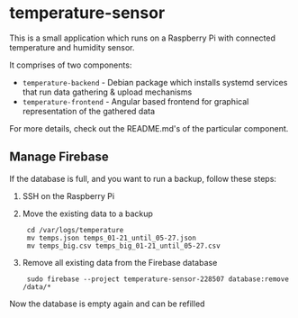 # temperature-sensor

This is a small application which runs on a Raspberry Pi with connected temperature and humidity sensor.

It comprises of two components:

* `temperature-backend` - Debian package which installs systemd services that run data gathering & upload mechanisms
* `temperature-frontend` - Angular based frontend for graphical representation of the gathered data

For more details, check out the README.md's of the particular component.

## Manage Firebase

If the database is full, and you want to run a backup, follow these steps:

1) SSH on the Raspberry Pi
2) Move the existing data to a backup

		cd /var/logs/temperature
		mv temps.json temps_01-21_until_05-27.json
		mv temps_big.csv temps_big_01-21_until_05-27.csv

3) Remove all existing data from the Firebase database

		sudo firebase --project temperature-sensor-228507 database:remove /data/*

Now the database is empty again and can be refilled
